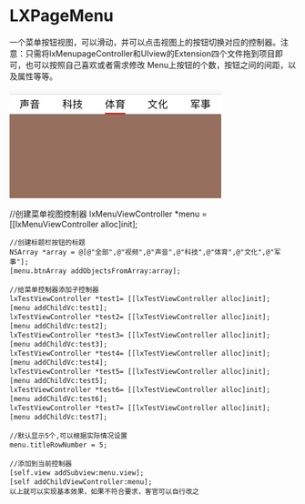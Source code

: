 # LXPageMenu
一个菜单按钮视图，可以滑动，并可以点击视图上的按钮切换对应的控制器。注意：只需将lxMenupageController和UIview的Extension四个文件拖到项目即可，也可以按照自己喜欢或者需求修改 Menu上按钮的个数，按钮之间的间距，以及属性等等。

![image](https://github.com/shayebudong/LXPageMenu/blob/master/LXPageMenu/LXPageMenu/example.png)

//创建菜单视图控制器
    lxMenuViewController *menu  = [[lxMenuViewController alloc]init];
    
    //创建标题栏按钮的标题
    NSArray *array = @[@"全部",@"视频",@"声音",@"科技",@"体育",@"文化",@"军事"];
    [menu.btnArray addObjectsFromArray:array];
    
    //给菜单控制器添加子控制器
    lxTestViewController *test1= [[lxTestViewController alloc]init];
    [menu addChildVc:test1];
    lxTestViewController *test2= [[lxTestViewController alloc]init];
    [menu addChildVc:test2];
    lxTestViewController *test3= [[lxTestViewController alloc]init];
    [menu addChildVc:test3];
    lxTestViewController *test4= [[lxTestViewController alloc]init];
    [menu addChildVc:test4];
    lxTestViewController *test5= [[lxTestViewController alloc]init];
    [menu addChildVc:test5];
    lxTestViewController *test6= [[lxTestViewController alloc]init];
    [menu addChildVc:test6];
    lxTestViewController *test7= [[lxTestViewController alloc]init];
    [menu addChildVc:test7];
    
    //默认显示5个,可以根据实际情况设置
    menu.titleRowNumber = 5;
    
    //添加到当前控制器
    [self.view addSubview:menu.view];
    [self addChildViewController:menu];
    以上就可以实现基本效果，如果不符合要求，客官可以自行改之

